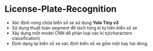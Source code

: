 # License-Plate-Recognition

- Xác định vùng chứa biển số xe sử dụng **Yolo Tiny v3**
- Sử dụng thuật toán segment để tách từng kí tự trên biển số xe
- Xây dựng một model CNN để phân loại các kí tự(characters classification)
- Định dạng lại biển số xe xác định biển số xe gồm một hay hai dòng.

